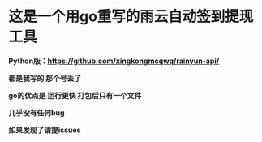 # 这是一个用go重写的雨云自动签到提现工具

**Python版：https://github.com/xingkongmcqwq/rainyun-api/**

**都是我写的 那个号丢了**

**go的优点是 运行更快 打包后只有一个文件**

**几乎没有任何bug**

**如果发现了请提issues**
